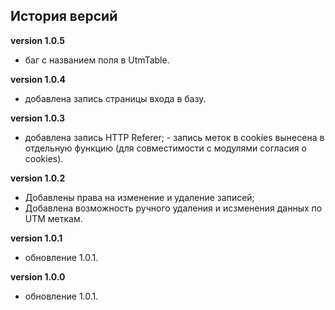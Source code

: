 <!-- cl-start -->
## История версий

**version 1.0.5**    
- баг с названием поля в UtmTable.    

**version 1.0.4**    
- добавлена запись страницы входа в базу.    

**version 1.0.3**    
- добавлена запись HTTP Referer; - запись меток в cookies вынесена в отдельную функцию (для совместимости с модулями согласия о cookies).    

**version 1.0.2**    
- Добавлены права на изменение и удаление записей;    
- Добавлена возможность ручного удаления и исзменения данных по UTM меткам.    

**version 1.0.1**    
- обновление 1.0.1.    

**version 1.0.0**    
- обновление 1.0.1.    
<!-- cl-end -->

